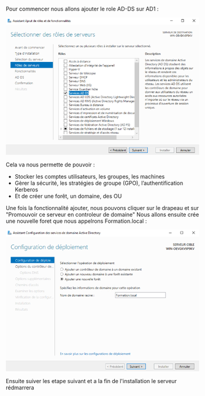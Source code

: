 Pour commencer nous allons ajouter le role AD-DS sur AD1 :

![Ajout du service AD-DS](../Screenshot/AjoutduserviceAD-DS.png)

Cela va nous permette de pouvoir :
- Stocker les comptes utilisateurs, les groupes, les machines
- Gèrer la sécurité, les stratégies de groupe (GPO), l’authentification Kerberos
- Et de créer une forêt, un domaine, des OU

Une fois la fonctionnalité ajouter, nous pouvons cliquer sur le drapeau et sur "Promouvoir ce serveur en controleur de domaine"
Nous allons ensuite crée une nouvelle foret que nous appelrons Formation.local :

![Création d'une forêt](../Screenshot/ajoutnouvelleforet.png)

Ensuite suiver les etape suivant et a la fin  de l'installation le serveur rédmarrera
